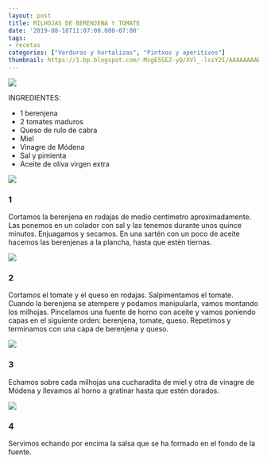 ```yaml
---
layout: post
title: MILHOJAS DE BERENJENA Y TOMATE 
date: '2019-08-18T11:07:00.000-07:00'
tags:
- recetas
categories: ["Verduras y hortalizas", "Pintxos y aperitivos"]
thumbnail: https://1.bp.blogspot.com/-McgE5SEZ-yQ/XVl_-lsiY2I/AAAAAAAAEsQ/ZUaHPiQrDAoWfAil66fa2C-Q79S_U2OJQCLcBGAs/s400/00.JPG
---
```


  

![](https://1.bp.blogspot.com/-McgE5SEZ-yQ/XVl_-lsiY2I/AAAAAAAAEsQ/ZUaHPiQrDAoWfAil66fa2C-Q79S_U2OJQCLcBGAs/s400/00.JPG)

INGREDIENTES:
* 1 berenjena
* 2 tomates maduros
* Queso de rulo de cabra
* Miel
* Vinagre de Módena
* Sal y pimienta
* Aceite de oliva virgen extra

![](https://1.bp.blogspot.com/-kUETvlgFc2Q/XVmAFngLQkI/AAAAAAAAEsU/_FD-12BfCpk336MvI7AcgtdLzzZuzuZMQCLcBGAs/s320/01.JPG)

### 1
Cortamos la berenjena en rodajas de medio centímetro aproximadamente. Las ponemos en un colador con sal y las tenemos durante unos quince minutos. Enjuagamos y secamos. En una sartén con  un poco de aceite hacemos las berenjenas a la plancha, hasta que estén tiernas.

![](https://1.bp.blogspot.com/-XqhvQRZW2hA/XVmANMFIzgI/AAAAAAAAEsY/tvpA_Tooc0EntDACV_kShMIyk1f-F8EfQCLcBGAs/s320/02.JPG)


### 2

Cortamos el tomate y el queso en rodajas. Salpimentamos el tomate. Cuando la berenjena se atempere y podamos manipularla, vamos montando los milhojas. Pincelamos una fuente de horno con aceite y vamos poniendo capas en el siguiente orden: berenjena, tomate, queso. Repetimos y terminamos con una capa de berenjena y queso.

![](https://1.bp.blogspot.com/-h92aEkfgJcI/XVmAVK49sFI/AAAAAAAAEsg/kRzBHVbyGHwpcgRbjq9q7r6O5ZXVUcuVQCLcBGAs/s320/03.JPG)

### 3

Echamos sobre cada milhojas una cucharadita de miel y otra de vinagre de Módena y llevamos al horno a gratinar hasta que estén dorados.

![](https://1.bp.blogspot.com/-5cND8BK_CGg/XVmAgw6nrSI/AAAAAAAAEss/ti9odIhKbFEj7OpQz06Ury-20tfW4DxjACEwYBhgL/s320/04.JPG)

### 4
Servimos echando por encima la salsa que se ha formado en el fondo de la fuente.
